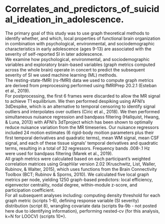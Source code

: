 # Correlates_and_predictors_of_suicidal_ideation_in_adolescence. 
The primary goal of this study was to use graph theoretical methods to identify whether, and which, local properties of functional brain organization in combination with psychological, environmental, and sociodemographic characteristics in early adolescence (ages 9-13) are associated with the severity of self-reported SI in later adolescence.  
We examine how psychological, environmental, and sociodemographic variables and exploratory brain-based variables (graph metrics computed across the whole brain) operate in concert to predict the subsequent severity of SI we used machine learning (ML) methods.   
The resting-state-fMRI (rs-fMRI) data we used to compute graph metrics are derived from preprocessing performed using fMRIPrep 20.2.1 (Esteban et al., 2019).   
For postprocessing, the first 6 frames were discarded to allow the MR signal to achieve T1 equilibrium. We then performed despiking using AFNI’s 3dDespike, which is an alternative to temporal censoring to identify signal outliers and interpolates over outliers (Ciric et al., 2018). We then performed simultaneous nuisance regression and bandpass filtering (Hallquist, Hwang, & Luna, 2013) with AFNI’s 3dTproject which has been shown to optimally reduce nuisance variation from the MR timeseries. Our nuisance regressors included 24 motion estimates (6 rigid-body moition parameters plus their first temporal derivatives and quadratic terms), mean WM signal, mean CSF signal, and each of these tissue signals’ temporal derivatives and quadratic terms, resulting in a total of 32 regressors. Frequency bands .008-.1 Hz were used for bandpass filtering (Marek et al., 2019).   
All graph metrics were calculated based on each participant’s weighted correlation matrices using GraphVar version 2.02 (Kruschwitz, List, Waller, Rubinov, & Walter, 2015), which uses functions from the Brain Connectivity Toolbox (BCT; Rubinov & Sporns, 2010). We calculated five local graph metrics per node, yielding 1250 graph-based predictors: local efficiency, eigenvector centrality, nodal degree, within-module z-score, and participation coefficient.   
For all subsequent analyses including: computing density threshold for each graph metric (scripts 1-6), defining response variable (SI severity) distribution (script 8), wrangling covariate data (scripts 9a-9b - not posted here due to identifying information), performing nested-cv (for this analysis, k=N for LOOCV) (scripts 10*).  
